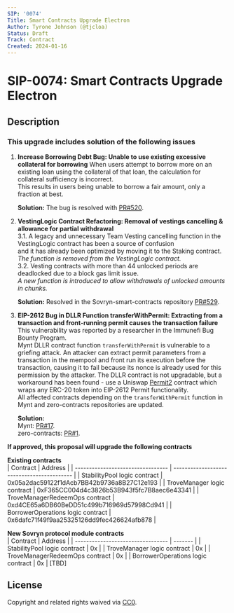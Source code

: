 ```yaml
---
SIP: '0074'
Title: Smart Contracts Upgrade Electron
Author: Tyrone Johnson (@tjcloa)
Status: Draft
Track: Contract
Created: 2024-01-16
---
```


# SIP-0074: Smart Contracts Upgrade Electron

## Description

### This upgrade includes solution of the following issues  



1. **Increase Borrowing Debt Bug: Unable to use existing excessive collateral for borrowing**
   When users attempt to borrow more on an existing loan using the collateral of that loan, the calculation for collateral sufficiency is incorrect.  
   This results in users being unable to borrow a fair amount, only a fraction at best.   

   **Solution:** The bug is resolved with [PR#520](https://github.com/DistributedCollective/Sovryn-smart-contracts/pull/520).
   
3. **VestingLogic Contract Refactoring: Removal of vestings cancelling & allowance for partial withdrawal**  
   3.1. A legacy and unnecessary Team Vesting cancelling function in the VestingLogic contract has been a source of confusion  
     and it has already been optimized by moving it to the Staking contract.  
        _The function is removed from the VestingLogic contract._  
   3.2. Vesting contracts with more than 44 unlocked periods are deadlocked due to a block gas limit issue.    
        _A new function is introduced to allow withdrawals of unlocked amounts in chunks._    

   **Solution:** Resolved in the Sovryn-smart-contracts repository [PR#529](https://github.com/DistributedCollective/Sovryn-smart-contracts/pull/529).
   
5. **EIP-2612 Bug in DLLR Function transferWithPermit: Extracting from a transaction and front-running permit causes the transaction failure**  
   This vulnerability was reported by a researcher in the Immunefi Bug Bounty Program.    
   Mynt DLLR contract function `transferWithPermit` is vulnerable to a griefing attack. An attacker can extract permit parameters from a transaction in the mempool
   and front run its execution before the transaction, causing it to fail because its nonce is already used for this permission by the attacker.
   The DLLR contract is not upgradable, but a workaround has been found - use a Uniswap [Permit2](https://github.com/Uniswap/permit2) contract which wraps any ERC-20 token
   into EIP-2612 Permit functionality.  
   All affected contracts depending on the `transferWithPermit` function in Mynt and zero-contracts repositories are updated.

   **Solution:**  
     Mynt: [PR#17](https://github.com/DistributedCollective/mynt/pull/17).  
     zero-contracts: [PR#1](https://github.com/DistributedCollective/zero-contracts/pull/1).  

__If approved, this proposal will upgrade the following contracts__ 

__Existing contracts__  
| Contract                          | Address                                    |
| --------------------------------- | ------------------------------------------ |
| StabilityPool logic contract      | 0x05a2dac59122f1dAcb7BB42b9736a8B27C12e193 |
| TroveManager logic contract       | 0xF365CC004d4c3826b53B943f5fc7B8aec6e43341 |
| TroveManagerRedeemOps contract    | 0xd4CE65a6DB60BeDD51c499b716969d57998Cd941 |
| BorrowerOperations logic contract | 0x6dafc71f49f9aa25325126dd9fec426624afb878 |

__New Sovryn protocol module contracts__  
| Contract                          | Address |
| --------------------------------- | ------- |
| StabilityPool logic contract      | 0x      |
| TroveManager logic contract       | 0x      |
| TroveManagerRedeemOps contract    | 0x      |
| BorrowerOperations logic contract | 0x      |
[TBD]   

## License
Copyright and related rights waived via [CC0](https://creativecommons.org/publicdomain/zero/1.0/).
